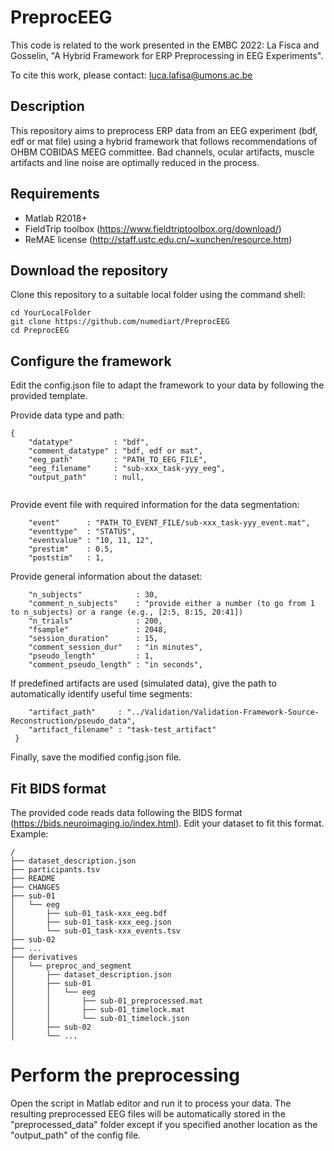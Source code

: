 # PreprocEEG
 
This code is related to the work presented in the EMBC 2022:
La Fisca and Gosselin, "A Hybrid Framework for ERP Preprocessing in EEG Experiments".

To cite this work, please contact: luca.lafisa@umons.ac.be

## Description
This repository aims to preprocess ERP data from an EEG experiment (bdf, edf or mat file) using a hybrid framework that follows recommendations of OHBM COBIDAS MEEG committee.
Bad channels, ocular artifacts, muscle artifacts and line noise are optimally reduced in the process.

## Requirements
- Matlab R2018+
- FieldTrip toolbox (https://www.fieldtriptoolbox.org/download/)
- ReMAE license (http://staff.ustc.edu.cn/~xunchen/resource.htm)

## Download the repository
Clone this repository to a suitable local folder using the command shell:
```
cd YourLocalFolder
git clone https://github.com/numediart/PreprocEEG
cd PreprocEEG
```

## Configure the framework
Edit the config.json file to adapt the framework to your data by following the provided template.

Provide data type and path:
```
{
    "datatype"         : "bdf",
    "comment_datatype" : "bdf, edf or mat",
    "eeg_path"         : "PATH_TO_EEG_FILE",
    "eeg_filename"     : "sub-xxx_task-yyy_eeg",
    "output_path"      : null,
     
```
Provide event file with required information for the data segmentation:
```
    "event"      : "PATH_TO_EVENT_FILE/sub-xxx_task-yyy_event.mat",
    "eventtype"  : "STATUS",
    "eventvalue" : "10, 11, 12",
    "prestim"    : 0.5,
    "poststim"   : 1,
```
Provide general information about the dataset:
```
    "n_subjects"            : 30,
    "comment_n_subjects"    : "provide either a number (to go from 1 to n_subjects) or a range (e.g., [2:5, 8:15, 20:41])
    "n_trials"              : 200,
    "fsample"               : 2048,
    "session_duration"      : 15,
    "comment_session_dur"   : "in minutes",
    "pseudo_length"         : 1,
    "comment_pseudo_length" : "in seconds",
 ```

If predefined artifacts are used (simulated data), give the path to automatically identify useful time segments:
```
    "artifact_path"     : "../Validation/Validation-Framework-Source-Reconstruction/pseudo_data",
    "artifact_filename" : "task-test_artifact"
 }
 ```
 Finally, save the modified config.json file.

## Fit BIDS format
The provided code reads data following the BIDS format (https://bids.neuroimaging.io/index.html).
Edit your dataset to fit this format. Example:
```
/
├── dataset_description.json
├── participants.tsv
├── README
├── CHANGES
├── sub-01
│   └── eeg
│       ├── sub-01_task-xxx_eeg.bdf
│       ├── sub-01_task-xxx_eeg.json
│       └── sub-01_task-xxx_events.tsv
├── sub-02
├── ...
├── derivatives
│   └── preproc_and_segment
│       ├── dataset_description.json
│       ├── sub-01
│       │   └── eeg
│       │       ├── sub-01_preprocessed.mat
│       │       ├── sub-01_timelock.mat
│       │       └── sub-01_timelock.json
│       ├── sub-02
│       └── ...
```

# Perform the preprocessing
Open the script in Matlab editor and run it to process your data.
The resulting preprocessed EEG files will be automatically stored in the "preprocessed_data" folder except if you specified another location as the "output_path" of the config file.
